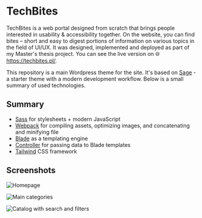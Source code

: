 # TechBites

TechBites is a web portal designed from scratch that brings people interested in usability & accessibility together. On the website, you can find bites – short and easy to digest portions of information on various topics in the field of UI/UX. It was designed, implemented and deployed as part of my Master's thesis project. You can see the live version on 🌐 https://techbites.pl/. 

This repository is a main Wordpress theme for the site. It's based on [Sage](https://roots.io/sage/) - a starter theme with a modern development workflow. Below is a small summary of used technologies.

## Summary

* [Sass](https://sass-lang.com/) for stylesheets + modern JavaScript
* [Webpack](https://webpack.github.io/) for compiling assets, optimizing images, and concatenating and minifying file
* [Blade](https://laravel.com/docs/5.6/blade) as a templating engine
* [Controller](https://github.com/soberwp/controller) for passing data to Blade templates
* [Tailwind](https://tailwindcss.com/) CSS framework

## Screenshots

![Homepage](https://user-images.githubusercontent.com/36575365/128514034-d0762272-94e6-4cb2-83af-1da7309544c3.png)

![Main categories](https://user-images.githubusercontent.com/36575365/128514061-20ea3015-dec5-49d8-b6fa-45debd9e86e5.png)

![Catalog with search and filters](https://user-images.githubusercontent.com/36575365/128514080-12889568-9b4c-4427-82c9-fb57ec6aa1ba.png)
